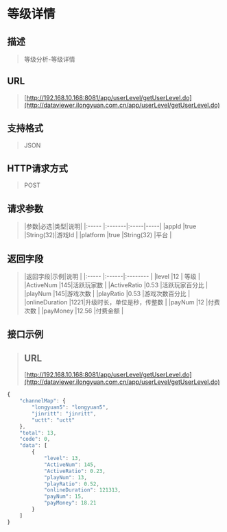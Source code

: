 # 等级详情


## 描述
> 等级分析-等级详情

## URL
> [http://192.168.10.168:8081/app/userLevel/getUserLevel.do](http://dataviewer.ilongyuan.com.cn/app/userLevel/getUserLevel.do)

## 支持格式
> JSON

## HTTP请求方式
> POST

## 请求参数
> |参数|必选|类型|说明|
|:-----  |:-------|:-----|-----|
|appId    |true    |String(32)|游戏Id |
|platform    |true    |String(32)   |平台 |

## 返回字段
> |返回字段|示例|说明            |
|:-----   |:------|:--------    |
|level |12 |   等级             |
|ActiveNum |145|活跃玩家数   |
|ActiveRatio |0.53 |活跃玩家百分比 |
|playNum |145|游戏次数   |
|playRatio |0.53 |游戏次数百分比 |
|onlineDuration |1221|升级时长，单位是秒，传整数   |
|payNum |12 |付费次数 |
|payMoney |12.56 |付费金额 |


## 接口示例
> ## URL
> [http://192.168.10.168:8081/app/userLevel/getUserLevel.do](http://dataviewer.ilongyuan.com.cn/app/userLevel/getUserLevel.do)

``` javascript
{
    "channelMap": {
        "longyuan5": "longyuan5",
        "jinritt": "jinritt",
        "uctt": "uctt"
    },
    "total": 13,
    "code": 0,
    "data": [
        {
            "level": 13,
            "ActiveNum": 145,
            "ActiveRatio": 0.23,
            "playNum": 13,
            "playRatio": 0.52,
            "onlineDuration": 121313,
            "payNum": 15,
            "payMoney": 18.21
        }
    ]
}
```
